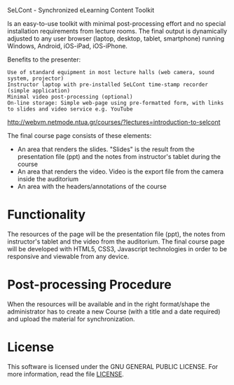 SeLCont - Synchronized eLearning Content Toolkit

Is an easy-to-use toolkit with minimal post-processing effort and no special installation requirements from lecture rooms. The final output is dynamically adjusted to any user browser (laptop, desktop, tablet, smartphone) running Windows, Android,  iOS-iPad, iOS-iPhone.

Benefits to the presenter:

    Use of standard equipment in most lecture halls (web camera, sound system, projector)
    Instructor laptop with pre-installed SeLCont time-stamp recorder (simple application)
    Minimal video post-processing (optional)
    On-line storage: Simple web-page using pre-formatted form, with links to slides and video service e.g. YouTube

<a href="http://webvm.netmode.ntua.gr/courses/?lectures=introduction-to-selcont" target="_blank">http://webvm.netmode.ntua.gr/courses/?lectures=introduction-to-selcont</a>

The final course page consists of these elements: 
<ul>
<li>An area that renders the slides. "Slides" is the result from the presentation file (ppt) and the notes from instructor's tablet during the course</li>
<li>An area that renders the video. Video is the export file from the camera inside the auditorium</li>
<li>An area with the headers/annotations of the course</li>
</ul>


Functionality
===========
The resources of the page will be the presentation file (ppt), the notes from instructor's tablet and the video from the auditorium. The final course page will be developed with HTML5, CSS3, Javascript technologies in order to be responsive and viewable from any device.


Post-processing Procedure
===================
When the resources will be available and in the right format/shape the administrator has to create a new Course (with a title and a date required) and upload the material for synchronization.  


License
========
This software is licensed under the GNU GENERAL PUBLIC LICENSE. For more information, read the file <a href="LICENSE">LICENSE</a>.

